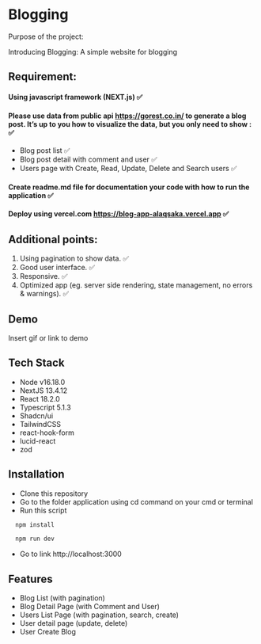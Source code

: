 # Blogging

Purpose of the project:

Introducing Blogging: A simple website for blogging

## Requirement:

#### Using javascript framework (NEXT.js) ✅

#### Please use data from public api https://gorest.co.in/ to generate a blog post. It’s up to you how to visualize the data, but you only need to show : ✅

- Blog post list ✅
- Blog post detail with comment and user ✅
- Users page with Create, Read, Update, Delete and Search users ✅

#### Create readme.md file for documentation your code with how to run the application ✅

#### Deploy using vercel.com https://blog-app-alaqsaka.vercel.app ✅

## Additional points:

1. Using pagination to show data. ✅
2. Good user interface. ✅
3. Responsive. ✅
4. Optimized app (eg. server side rendering, state management, no errors & warnings). ✅

## Demo

Insert gif or link to demo

## Tech Stack

- Node v16.18.0
- NextJS 13.4.12
- React 18.2.0
- Typescript 5.1.3
- Shadcn/ui
- TailwindCSS
- react-hook-form
- lucid-react
- zod

## Installation

- Clone this repository
- Go to the folder application using cd command on your cmd or terminal
- Run this script

```bash
  npm install

  npm run dev

```

- Go to link http://localhost:3000

## Features

- Blog List (with pagination)
- Blog Detail Page (with Comment and User)
- Users List Page (with pagination, search, create)
- User detail page (update, delete)
- User Create Blog
